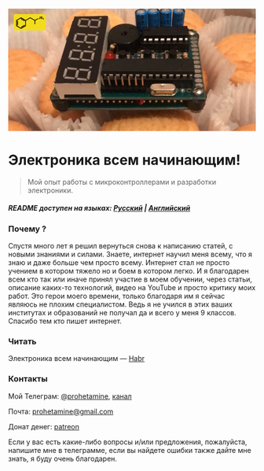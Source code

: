 ![logo](https://github.com/prohetamine/The-beginners-guide-to-engineering-and-electronics/blob/main/media/logo.png)

# Электроника всем начинающим!
> Мой опыт работы с микроконтроллерами и разработки электроники.

##### README доступен на языках: [Русский](https://github.com/prohetamine/The-beginners-guide-to-engineering-and-electronics/blob/main/README/russian.md) | [Английский](https://github.com/prohetamine/The-beginners-guide-to-engineering-and-electronics/blob/main/README.md)

### Почему ?
Спустя много лет я решил вернуться снова к написанию статей, с новыми знаниями и силами. Знаете, интернет научил меня всему, что я знаю и даже больше чем просто всему. Интернет стал не просто учением в котором тяжело но и боем в котором легко. И я благодарен всем кто так или иначе принял участие в моем обучении, через статьи, описание каких-то технологий, видео на YouTube и просто критику моих работ. Это герои моего времени, только благодаря им я сейчас являюсь не плохим специалистом. Ведь я не учился в этих ваших институтах и образований не получал да и всего у меня 9 классов. Спасибо тем кто пишет интернет.

### Читать

Электроника всем начинающим — [Habr](https://habr.com/ru/post/593421/)

### Контакты

Мой Телеграм: [@prohetamine](https://t.me/prohetamine), [канал](https://t.me/prohetamines)

Почта: prohetamine@gmail.com

Донат денег: [patreon](https://www.patreon.com/prohetamine)

Если у вас есть какие-либо вопросы и/или предложения, пожалуйста, напишите мне в телеграмме, если вы найдете ошибки также дайте мне знать, я буду очень благодарен.
